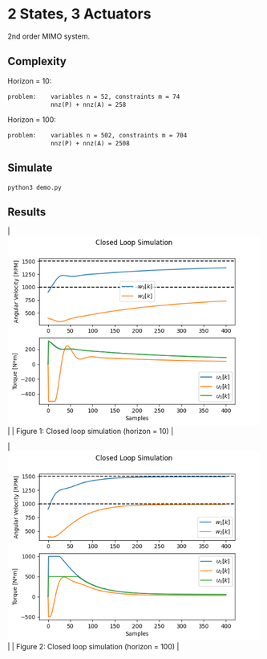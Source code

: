 # 2 States, 3 Actuators

2nd order MIMO system.

## Complexity

Horizon = 10:

    problem:    variables n = 52, constraints m = 74
                nnz(P) + nnz(A) = 258

Horizon = 100:

    problem:    variables n = 502, constraints m = 704
                nnz(P) + nnz(A) = 2508

## Simulate

```
python3 demo.py
```

## Results

|       ![Closed-Loop](./images/Horizon_10.png)       |
|  Figure 1: Closed loop simulation (horizon = 10)    |


|      ![Closed-Loop](./images/Horizon_100.png)       |
|  Figure 2: Closed loop simulation (horizon = 100)   |